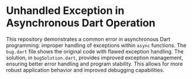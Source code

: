 # Unhandled Exception in Asynchronous Dart Operation

This repository demonstrates a common error in asynchronous Dart programming: improper handling of exceptions within `async` functions. The `bug.dart` file shows the original code with flawed exception handling. The solution, in `bugSolution.dart`, provides improved exception management, ensuring better error handling and program stability.  This allows for more robust application behavior and improved debugging capabilities.